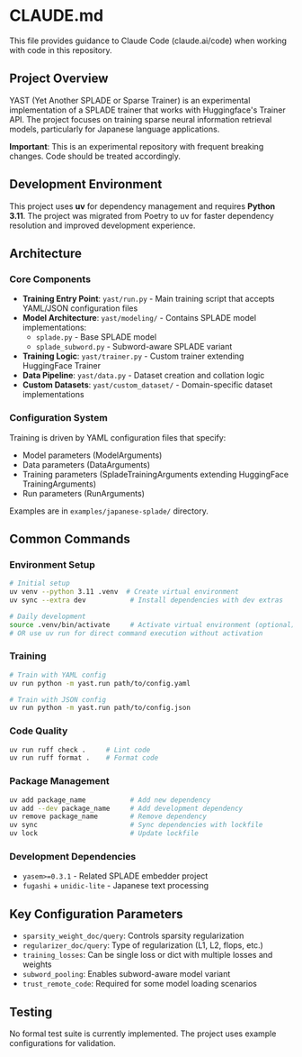 # CLAUDE.md

This file provides guidance to Claude Code (claude.ai/code) when working with code in this repository.

## Project Overview

YAST (Yet Another SPLADE or Sparse Trainer) is an experimental implementation of a SPLADE trainer that works with Huggingface's Trainer API. The project focuses on training sparse neural information retrieval models, particularly for Japanese language applications.

**Important**: This is an experimental repository with frequent breaking changes. Code should be treated accordingly.

## Development Environment

This project uses **uv** for dependency management and requires **Python 3.11**. The project was migrated from Poetry to uv for faster dependency resolution and improved development experience.

## Architecture

### Core Components

- **Training Entry Point**: `yast/run.py` - Main training script that accepts YAML/JSON configuration files
- **Model Architecture**: `yast/modeling/` - Contains SPLADE model implementations:
  - `splade.py` - Base SPLADE model
  - `splade_subword.py` - Subword-aware SPLADE variant
- **Training Logic**: `yast/trainer.py` - Custom trainer extending HuggingFace Trainer
- **Data Pipeline**: `yast/data.py` - Dataset creation and collation logic
- **Custom Datasets**: `yast/custom_dataset/` - Domain-specific dataset implementations

### Configuration System

Training is driven by YAML configuration files that specify:
- Model parameters (ModelArguments)
- Data parameters (DataArguments) 
- Training parameters (SpladeTrainingArguments extending HuggingFace TrainingArguments)
- Run parameters (RunArguments)

Examples are in `examples/japanese-splade/` directory.

## Common Commands

### Environment Setup
```bash
# Initial setup
uv venv --python 3.11 .venv  # Create virtual environment
uv sync --extra dev           # Install dependencies with dev extras

# Daily development
source .venv/bin/activate     # Activate virtual environment (optional)
# OR use uv run for direct command execution without activation
```

### Training
```bash
# Train with YAML config
uv run python -m yast.run path/to/config.yaml

# Train with JSON config  
uv run python -m yast.run path/to/config.json
```

### Code Quality
```bash
uv run ruff check .     # Lint code
uv run ruff format .    # Format code
```

### Package Management
```bash
uv add package_name           # Add new dependency
uv add --dev package_name     # Add development dependency
uv remove package_name        # Remove dependency
uv sync                       # Sync dependencies with lockfile
uv lock                       # Update lockfile
```

### Development Dependencies
- `yasem>=0.3.1` - Related SPLADE embedder project
- `fugashi` + `unidic-lite` - Japanese text processing

## Key Configuration Parameters

- `sparsity_weight_doc/query`: Controls sparsity regularization
- `regularizer_doc/query`: Type of regularization (L1, L2, flops, etc.)
- `training_losses`: Can be single loss or dict with multiple losses and weights
- `subword_pooling`: Enables subword-aware model variant
- `trust_remote_code`: Required for some model loading scenarios

## Testing

No formal test suite is currently implemented. The project uses example configurations for validation.